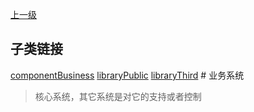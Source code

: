 [上一级](../)

## 子类链接
[componentBusiness](/frontend/layerBusiness/systemBusiness/componentBusiness) [libraryPublic](/frontend/layerBusiness/systemBusiness/libraryPublic) [libraryThird](/frontend/layerBusiness/systemBusiness/libraryThird) # 业务系统
> 核心系统，其它系统是对它的支持或者控制
